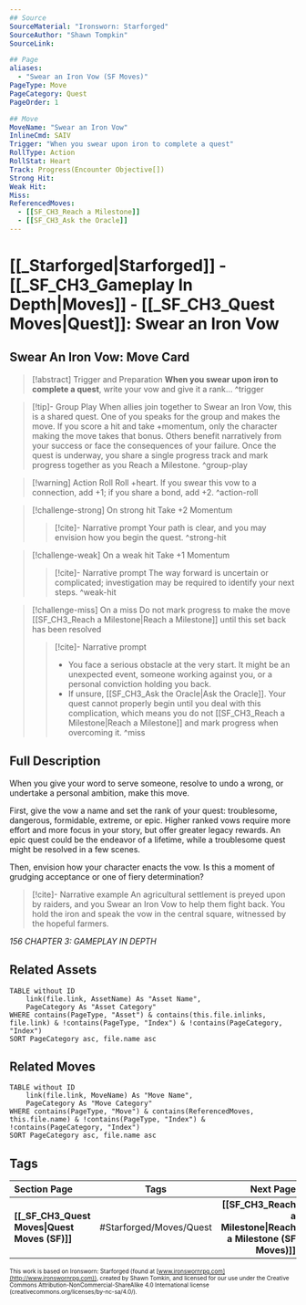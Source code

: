 ```yaml
---
## Source
SourceMaterial: "Ironsworn: Starforged"
SourceAuthor: "Shawn Tompkin"
SourceLink: 

## Page
aliases:
  - "Swear an Iron Vow (SF Moves)"
PageType: Move
PageCategory: Quest
PageOrder: 1

## Move
MoveName: "Swear an Iron Vow"
InlineCmd: SAIV
Trigger: "When you swear upon iron to complete a quest"
RollType: Action
RollStat: Heart
Track: Progress(Encounter Objective[])
Strong Hit:
Weak Hit:
Miss:
ReferencedMoves: 
  - [[SF_CH3_Reach a Milestone]]
  - [[SF_CH3_Ask the Oracle]]
---
```

# [[_Starforged|Starforged]] - [[_SF_CH3_Gameplay In Depth|Moves]] - [[_SF_CH3_Quest Moves|Quest]]: Swear an Iron Vow
## Swear An Iron Vow: Move Card
>[!abstract]  Trigger and Preparation
>**When you swear upon iron to complete a quest**, write your vow and give it a rank... ^trigger

> [!tip]- Group Play
> When allies join together to Swear an Iron Vow, this is a shared quest. One of you speaks for the group and makes the move. If you score a hit and take +momentum, only the character making the move takes that bonus. Others benefit narratively from your success or face the consequences of your failure. Once the quest is underway, you share a single progress track and mark progress together as you Reach a Milestone. ^group-play

> [!warning] Action Roll
> Roll +heart. If you swear this vow to a connection, add +1; if you share a bond, add +2. ^action-roll

> [!challenge-strong] On strong hit
> Take +2 Momentum
> > [!cite]- Narrative prompt
> > Your path is clear, and you may envision how you begin the quest. ^strong-hit

> [!challenge-weak] On a weak hit
> Take +1 Momentum
> > [!cite]- Narrative prompt
> > The way forward is uncertain or complicated; investigation may be required to identify your next steps. ^weak-hit

> [!challenge-miss] On a miss
> Do not mark progress to make the move [[SF_CH3_Reach a Milestone|Reach a Milestone]] until this set back has been resolved
> > [!cite]- Narrative prompt
> > - You face a serious obstacle at the very start. It might be an unexpected event, someone working against you, or a personal conviction holding you back. 
> > - If unsure, [[SF_CH3_Ask the Oracle|Ask the Oracle]]. Your quest cannot properly begin until you deal with this complication, which means you do not [[SF_CH3_Reach a Milestone|Reach a Milestone]] and mark progress when overcoming it. ^miss

## Full Description
When you give your word to serve someone, resolve to undo a wrong, or undertake a personal ambition, make this move. 

First, give the vow a name and set the rank of your quest: troublesome, dangerous, formidable, extreme, or epic. Higher ranked vows require more effort and more focus in your story, but offer greater legacy rewards. An epic quest could be the endeavor of a lifetime, while a troublesome quest might be resolved in a few scenes. 

Then, envision how your character enacts the vow. Is this a moment of grudging acceptance or one of fiery determination? 

> [!cite]- Narrative example
> An agricultural settlement is preyed upon by raiders, and you Swear an Iron Vow to help them fight back. You hold the iron and speak the vow in the central square, witnessed by the hopeful farmers. 

*156 CHAPTER 3: GAMEPLAY IN DEPTH*

## Related Assets
```dataview
TABLE without ID
	link(file.link, AssetName) As "Asset Name",
	PageCategory As "Asset Category"
WHERE contains(PageType, "Asset") & contains(this.file.inlinks, file.link) & !contains(PageType, "Index") & !contains(PageCategory, "Index")
SORT PageCategory asc, file.name asc
```

## Related Moves
```dataview
TABLE without ID
	link(file.link, MoveName) As "Move Name",
	PageCategory As "Move Category"
WHERE contains(PageType, "Move") & contains(ReferencedMoves, this.file.name) & !contains(PageType, "Index") & !contains(PageCategory, "Index")
SORT PageCategory asc, file.name asc
```

## Tags
| Section Page | Tags | Next Page |
|:--- |:---:| ---:|
| **[[_SF_CH3_Quest Moves\|Quest Moves (SF)]]** | #Starforged/Moves/Quest | **[[SF_CH3_Reach a Milestone\|Reach a Milestone (SF Moves)]]** |

<font size=-2>This work is based on Ironsworn: Starforged (found at [www.ironswornrpg.com](http://www.ironswornrpg.com)), created by Shawn Tomkin, and licensed for our use under the Creative Commons Attribution-NonCommercial-ShareAlike 4.0 International license  (creativecommons.org/licenses/by-nc-sa/4.0/).</font>